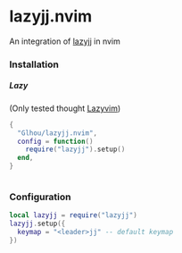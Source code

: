 # lazyjj.nvim

An integration of [lazyjj](https://github.com/Cretezy/lazyjj) in nvim

### Installation

##### Lazy

(Only tested thought [Lazyvim](https://github.com/LazyVim/LazyVim))

```lua
{
  "Glhou/lazyjj.nvim",
  config = function()
    require("lazyjj").setup()
  end,
}
```
```
```


### Configuration

```lua
local lazyjj = require("lazyjj")
lazyjj.setup({
  keymap = "<leader>jj" -- default keymap
})
```


```
```

